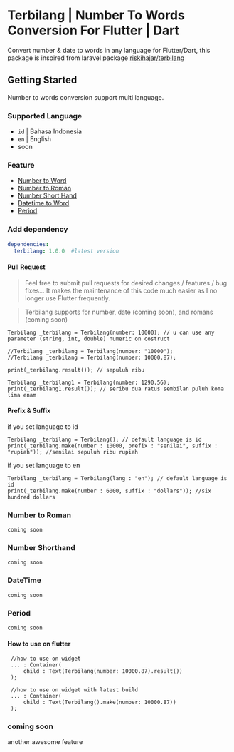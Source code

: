 # Terbilang | Number To Words Conversion For Flutter | Dart

Convert number & date to words in any language for Flutter/Dart, this package is inspired from laravel package [riskihajar/terbilang](https://github.com/riskihajar/terbilang)

## Getting Started
Number to words conversion support multi language.
### Supported Language
* `id` | Bahasa Indonesia
* `en` | English
* soon

### Feature
* [Number to Word](https://github.com/bitstudio-id/terbilang#number-to-words)
* [Number to Roman](https://github.com/bitstudio-id/terbilang#number-to-roman)
* [Number Short Hand](https://github.com/bitstudio-id/terbilang#number-short-hand)
* [Datetime to Word](https://github.com/bitstudio-id/terbilang#datetime)
* [Period](https://github.com/bitstudio-id/terbilang#period)

### Add dependency
```yaml
dependencies:
  terbilang: 1.0.0  #latest version
```

#### Pull Request
> Feel free to submit pull requests for desired changes / features / bug fixes... It makes the maintenance of this code much easier as I no longer use Flutter frequently.

>Terbilang supports for number, date (coming soon), and romans (coming soon)

```
Terbilang _terbilang = Terbilang(number: 10000); // u can use any parameter (string, int, double) numeric on costruct

//Terbilang _terbilang = Terbilang(number: "10000");
//Terbilang _terbilang = Terbilang(number: 10000.87);

print(_terbilang.result()); // sepuluh ribu

Terbilang _terbilang1 = Terbilang(number: 1290.56);
print(_terbilang1.result()); // seribu dua ratus sembilan puluh koma lima enam
```

#### Prefix & Suffix
if you set language to id
```
Terbilang _terbilang = Terbilang(); // default language is id
print(_terbilang.make(number : 10000, prefix : "senilai", suffix : "rupiah")); //senilai sepuluh ribu rupiah
```
if you set language to en
```
Terbilang _terbilang = Terbilang(lang : "en"); // default language is id
print(_terbilang.make(number : 6000, suffix : "dollars")); //six hundred dollars
```

### Number to Roman
```
coming soon
```

### Number Shorthand
```
coming soon
```

### DateTime
```
coming soon
```
### Period
```
coming soon
```

#### How to use on flutter
```
 //how to use on widget
 ... : Container(
     child : Text(Terbilang(number: 10000.87).result())
 );

 //how to use on widget with latest build
 ... : Container(
     child : Text(Terbilang().make(number: 10000.87))
 );
```
### coming soon
another awesome feature

